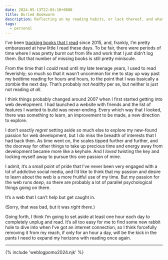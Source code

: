 ```yaml
---
date: 2024-05-13T22:03:10+0800
title: Buried Bookworm
description: Reflecting on my reading habits, or lack thereof, and what I plan to do to get back my appetite for reading.
tags:
  - personal
---
```


I’ve been [tracking books that I read](/music/) since 2015, and, frankly, I’m pretty embarassed at how little I read these days. To be fair, there were periods of time where I was pretty burnt out from life and work that I just didn’t log them. But that number of missing books is still pretty miniscule.

From the time that I *could* read until my late teenage years, I used to read feverishly; so much so that it wasn’t uncommon for me to stay up way past my bedtime reading for hours and hours, to the point that I was basically a zombie the next day. That’s probably not *healthy* per se, but neither is just not reading *at all*.

I think things probably changed around 2007 when I first started getting into web development. I had launched a website with friends and the list of features I wanted to build was never-ending. Every which way that I looked, there was something to learn, an improvement to be made, a new direction to explore.

I don’t exactly *regret* setting aside so much else to explore my new-found passion for web development, but I do miss the breadth of interests that I had back then. As time went on, the scales tipped further and further, and the doorway for other things to take up precious time and energy away from development became more like a keyhole. And I *loved* twisting the key and locking myself away to pursue this one passion of mine.

I admit, it’s a small point of pride that I’ve never been very engaged with a lot of addictive social media, and I’d like to think that my passion and desire to learn about the web is a more fruitful use of my time. But my passion for the web runs *deep*, so there are probably a lot of parallel psychological things going on there.

It’s a web that I can’t help but get caught in.

(Sorry, that was bad, but it was *right there*.)

Going forth, I think I’m going to set aside at least one hour each day to completely unplug and read. It’s all too easy for me to find some new rabbit hole to dive into when I’ve got an internet connection, so I think forcefully removing it from my reach, if only for an hour a day, will be the kick in the pants I need to expand my horizons with reading once again.

--------

{% include 'weblogpomo2024.njk' %}
